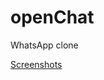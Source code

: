 # openChat
WhatsApp clone

[Screenshots](https://1drv.ms/f/s!AljPuC-a7vuNrktTXB-qM7fc__E3?e=5Bz6ax)
